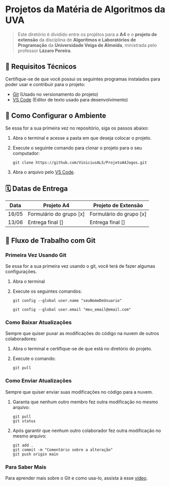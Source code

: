 # Projetos da Matéria de Algoritmos da UVA

> Este diretório é dividido entre os projétos para a **A4** e o **projeto de extensão** da disciplina de **Algorítmos e Laboratórios de Programação** da **Universidade Veiga de Almeida**, ministrada pelo professor **Lázaro Pereira**.

## 🔧 Requisitos Técnicos

Certifique-se de que você possui os seguintes programas instalados para poder usar e contribuir para o projeto:

* [Git](https://git-scm.com/downloads) (Usado no versionamento do projeto)
* [VS Code](https://code.visualstudio.com/) (Editor de texto usado para desenvolvimento)

## 🚀 Como Configurar o Ambiente

Se essa for a sua primeira vez no repositório, siga os passos abaixo:

1. Abra o terminal e acesse a pasta em que deseja colocar o projeto.
2. Execute o seguinte comando para clonar o projeto para o seu computador:

    ``` terminal
    git clone https://github.com/ViniciusALS/ProjetoA4Jogos.git
    ```

3. Abra o arquivo pelo [VS Code](https://code.visualstudio.com/).

## 🗓️ Datas de Entrega

| Data  | Projeto A4              | Projeto de Extensão     |
| ----- | ----------------------- | ----------------------- |
| 16/05 | Formulário do grupo [x] | Formulário do grupo [x] |
| 13/06 | Entrega final []        | Entrega final []        |

## 🔄 Fluxo de Trabalho com Git

### Primeira Vez Usando Git

Se essa for a sua primeira vez usando o git, você terá de fazer algumas configurações.

1. Abra o terminal
2. Execute os seguintes comandos:

    ``` terminal
    git config --global user.name "seuNomeDeUsuario"
    ```

    ``` terminal
    git config --global user.email "meu_email@email.com"
    ```

### Como Baixar Atualizações

Sempre que quiser puxar as modificações do código na nuvem de outros colaboradores:

1. Abra o terminal e certifique-se de que está no diretório do projeto.
2. Execute o comando:

    ``` terminal
    git pull
    ```

### Como Enviar Atualizações

Sempre que quiser enviar suas modificações no código para a nuvem.

1. Garanta que nenhum outro membro fez outra modificação no mesmo arquivo:

    ``` terminal
    git pull
    git status  
    ```

2. Após garantir que nenhum outro colaborador fez outra modificação no mesmo arquivo:

    ``` terminal
    git add .
    git commit -m "Comentário sobre a alteração"
    git push origin main
    ```

### Para Saber Mais

Para aprender mais sobre o Git e como usa-lo, assista à esse [vídeo](https://www.youtube.com/watch?v=-l4Aa8wef8s&t=116s).
